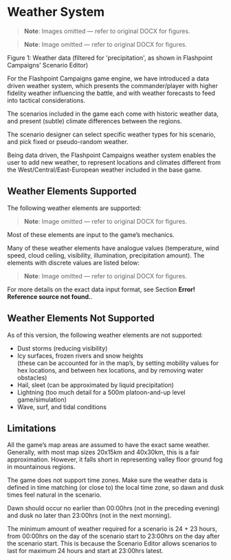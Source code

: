 # Weather System

> **Note**: Images omitted — refer to original DOCX for figures.


> **Note**: Image omitted — refer to original DOCX for figures.

  
Figure 1: Weather data \(filtered for 'precipitation', as shown in Flashpoint Campaigns’ Scenario Editor\)

For the Flashpoint Campaigns game engine, we have introduced a data driven weather system, which presents the commander/player with higher fidelity weather influencing the battle, and with weather forecasts to feed into tactical considerations\.

The scenarios included in the game each come with historic weather data, and present \(subtle\) climate differences between the regions\.

The scenario designer can select specific weather types for his scenario, and pick fixed or pseudo\-random weather\.

Being data driven, the Flashpoint Campaigns weather system enables the user to add new weather, to represent locations and climates different from the West/Central/East\-European weather included in the base game\. 

## Weather Elements Supported

The following weather elements are supported:

> **Note**: Image omitted — refer to original DOCX for figures.



Most of these elements are input to the game’s mechanics\. 

Many of these weather elements have analogue values \(temperature, wind speed, cloud ceiling, visibility, illumination, precipitation amount\)\. The elements with discrete values are listed below:

> **Note**: Image omitted — refer to original DOCX for figures.



For more details on the exact data input format, see Section __Error\! Reference source not found\.__\.

## Weather Elements Not Supported

As of this version, the following weather elements are not supported:

- Dust storms \(reducing visibility\)
- Icy surfaces, frozen rivers and snow heights   
\(these can be accounted for in the map’s, by setting mobility values for hex locations, and between hex locations, and by removing water obstacles\)
- Hail, sleet \(can be approximated by liquid precipitation\)
- Lightning \(too much detail for a 500m platoon\-and\-up level game/simulation\)
- Wave, surf, and tidal conditions

## Limitations

All the game’s map areas are assumed to have the exact same weather\. Generally, with most map sizes 20x15km and 40x30km, this is a fair approximation\. However, it falls short in representing valley floor ground fog in mountainous regions\.

The game does not support time zones\. Make sure the weather data is defined in time matching \(or close to\) the local time zone, so dawn and dusk times feel natural in the scenario\.

Dawn should occur no earlier than 00:00hrs \(not in the preceding evening\) and dusk no later than 23:00hrs \(not in the next morning\)\.

The minimum amount of weather required for a scenario is 24 \+ 23 hours, from 00:00hrs on the day of the scenario start to 23:00hrs on the day after the scenario start\. This is because the Scenario Editor allows scenarios to last for maximum 24 hours and start at 23:00hrs latest\.

